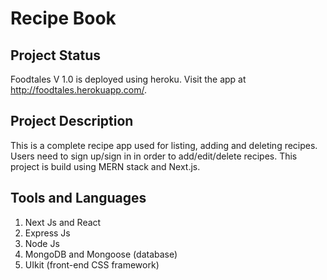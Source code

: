 # Recipe Book

## Project Status
Foodtales V 1.0 is deployed using heroku. Visit the app at http://foodtales.herokuapp.com/.

## Project Description
This is a complete recipe app used for listing, adding and deleting recipes. Users need to sign up/sign in in order to add/edit/delete recipes. This project is build using MERN stack and Next.js.

## Tools and Languages
1. Next Js and React
2. Express Js
3. Node Js
4. MongoDB and Mongoose (database)
5. UIkit (front-end CSS framework)
